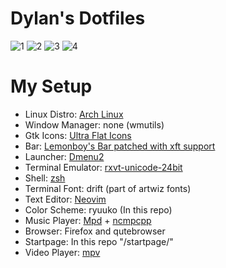 # Dylan's Dotfiles

![1](http://i.imgur.com/LK8YpKr.png)
![2](http://i.imgur.com/xFz7x8X.png)
![3](http://i.imgur.com/onEBpeC.png)
![4](http://i.imgur.com/vshV4B9.png)

<!--- My Setup {{{ -->

# My Setup

* Linux Distro: [Arch Linux](https://www.archlinux.org/)
* Window Manager: none (wmutils)
* Gtk Icons: [Ultra Flat Icons](https://aur.archlinux.org/packages/ultra-flat-icons/)
* Bar: [Lemonboy's Bar patched with xft support](https://github.com/krypt-n/bar)
* Launcher: [Dmenu2](https://github.com/mrshankly/dmenu2)
* Terminal Emulator: [rxvt-unicode-24bit](https://aur4.archlinux.org/packages/rxvt-unicode-24bit/)
* Shell: [zsh](http://www.zsh.org/)
* Terminal Font: drift (part of artwiz fonts)
* Text Editor: [Neovim](https://github.com/neovim/neovim)
* Color Scheme: ryuuko (In this repo)
* Music Player: [Mpd](http://www.musicpd.org/) + [ncmpcpp](http://ncmpcpp.rybczak.net/)
* Browser: Firefox and qutebrowser
* Startpage: In this repo "/startpage/"
* Video Player: [mpv](https://github.com/mpv-player/mpv)

<!--- }}} -->


